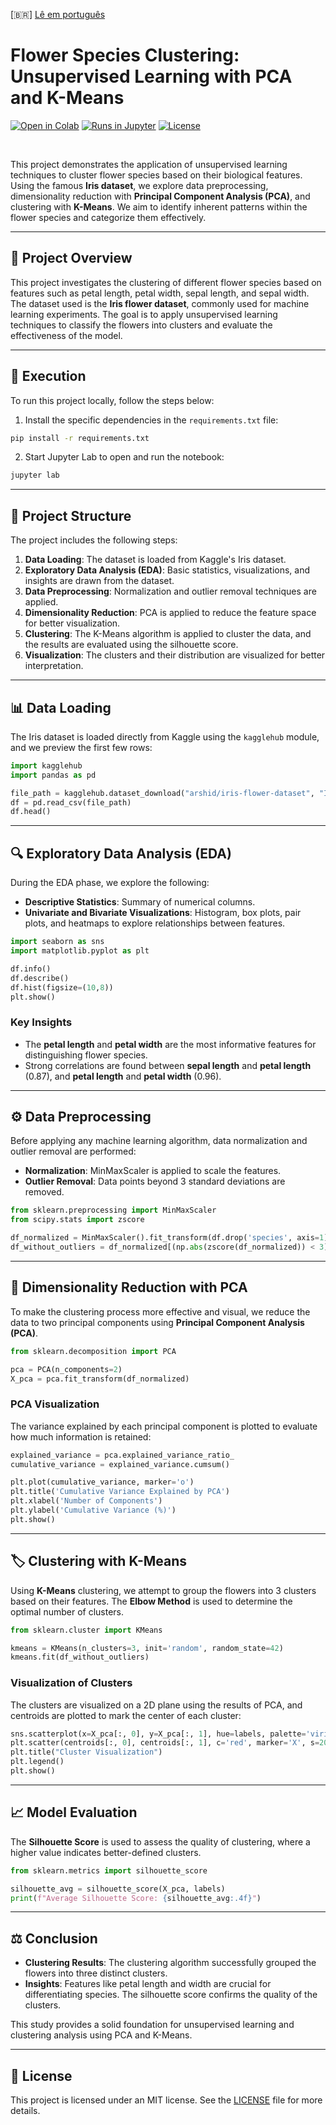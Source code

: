 [🇧🇷] [Lê em português](README.pt.md)

# Flower Species Clustering: Unsupervised Learning with PCA and K-Means

[![Open in Colab](https://colab.research.google.com/assets/colab-badge.svg)](https://colab.research.google.com/github/ericshantos/playground/blob/main/projects/specie_flowers/specie_flowers_clustering.ipynb)
[![Runs in Jupyter](https://img.shields.io/badge/Run%20in-Jupyter-orange)](https://nbviewer.jupyter.org/github/ericshantos/playground/blob/main/projects/specie_flowers/specie_flowers_clustering.ipynb)
[![License](https://img.shields.io/badge/License-MIT-blue.svg)](https://opensource.org/licenses/MIT)

<br>

This project demonstrates the application of unsupervised learning techniques to cluster flower species based on their biological features. Using the famous **Iris dataset**, we explore data preprocessing, dimensionality reduction with **Principal Component Analysis (PCA)**, and clustering with **K-Means**. We aim to identify inherent patterns within the flower species and categorize them effectively.

---

## 🚀 Project Overview

This project investigates the clustering of different flower species based on features such as petal length, petal width, sepal length, and sepal width. The dataset used is the **Iris flower dataset**, commonly used for machine learning experiments. The goal is to apply unsupervised learning techniques to classify the flowers into clusters and evaluate the effectiveness of the model.

---

## 🚀 Execution

To run this project locally, follow the steps below:

1. Install the specific dependencies in the `requirements.txt` file:

```bash
pip install -r requirements.txt
```

2. Start Jupyter Lab to open and run the notebook:

```bash
jupyter lab
```
---

## 📂 Project Structure

The project includes the following steps:

1. **Data Loading**: The dataset is loaded from Kaggle's Iris dataset.
2. **Exploratory Data Analysis (EDA)**: Basic statistics, visualizations, and insights are drawn from the dataset.
3. **Data Preprocessing**: Normalization and outlier removal techniques are applied.
4. **Dimensionality Reduction**: PCA is applied to reduce the feature space for better visualization.
5. **Clustering**: The K-Means algorithm is applied to cluster the data, and the results are evaluated using the silhouette score.
6. **Visualization**: The clusters and their distribution are visualized for better interpretation.

---

## 📊 Data Loading

The Iris dataset is loaded directly from Kaggle using the `kagglehub` module, and we preview the first few rows:

```python
import kagglehub
import pandas as pd

file_path = kagglehub.dataset_download("arshid/iris-flower-dataset", "IRIS.csv")
df = pd.read_csv(file_path)
df.head()
````

---

## 🔍 Exploratory Data Analysis (EDA)

During the EDA phase, we explore the following:

* **Descriptive Statistics**: Summary of numerical columns.
* **Univariate and Bivariate Visualizations**: Histogram, box plots, pair plots, and heatmaps to explore relationships between features.

```python
import seaborn as sns
import matplotlib.pyplot as plt

df.info()
df.describe()
df.hist(figsize=(10,8))
plt.show()
```

### Key Insights

* The **petal length** and **petal width** are the most informative features for distinguishing flower species.
* Strong correlations are found between **sepal length** and **petal length** (0.87), and **petal length** and **petal width** (0.96).

---

## ⚙️ Data Preprocessing

Before applying any machine learning algorithm, data normalization and outlier removal are performed:

* **Normalization**: MinMaxScaler is applied to scale the features.
* **Outlier Removal**: Data points beyond 3 standard deviations are removed.

```python
from sklearn.preprocessing import MinMaxScaler
from scipy.stats import zscore

df_normalized = MinMaxScaler().fit_transform(df.drop('species', axis=1))
df_without_outliers = df_normalized[(np.abs(zscore(df_normalized)) < 3).all(axis=1)]
```

---

## 📐 Dimensionality Reduction with PCA

To make the clustering process more effective and visual, we reduce the data to two principal components using **Principal Component Analysis (PCA)**.

```python
from sklearn.decomposition import PCA

pca = PCA(n_components=2)
X_pca = pca.fit_transform(df_normalized)
```

### PCA Visualization

The variance explained by each principal component is plotted to evaluate how much information is retained:

```python
explained_variance = pca.explained_variance_ratio_
cumulative_variance = explained_variance.cumsum()

plt.plot(cumulative_variance, marker='o')
plt.title('Cumulative Variance Explained by PCA')
plt.xlabel('Number of Components')
plt.ylabel('Cumulative Variance (%)')
plt.show()
```

---

## 🏷️ Clustering with K-Means

Using **K-Means** clustering, we attempt to group the flowers into 3 clusters based on their features. The **Elbow Method** is used to determine the optimal number of clusters.

```python
from sklearn.cluster import KMeans

kmeans = KMeans(n_clusters=3, init='random', random_state=42)
kmeans.fit(df_without_outliers)
```

### Visualization of Clusters

The clusters are visualized on a 2D plane using the results of PCA, and centroids are plotted to mark the center of each cluster:

```python
sns.scatterplot(x=X_pca[:, 0], y=X_pca[:, 1], hue=labels, palette='viridis', alpha=0.6, edgecolor='k')
plt.scatter(centroids[:, 0], centroids[:, 1], c='red', marker='X', s=200, label='Centroids')
plt.title("Cluster Visualization")
plt.legend()
plt.show()
```

---

## 📈 Model Evaluation

The **Silhouette Score** is used to assess the quality of clustering, where a higher value indicates better-defined clusters.

```python
from sklearn.metrics import silhouette_score

silhouette_avg = silhouette_score(X_pca, labels)
print(f"Average Silhouette Score: {silhouette_avg:.4f}")
```

---

## ⚖️ Conclusion

* **Clustering Results**: The clustering algorithm successfully grouped the flowers into three distinct clusters.
* **Insights**: Features like petal length and width are crucial for differentiating species. The silhouette score confirms the quality of the clusters.

This study provides a solid foundation for unsupervised learning and clustering analysis using PCA and K-Means.

---

## 📄 License

This project is licensed under an MIT license. See the [LICENSE](./../../LICENSE) file for more details.